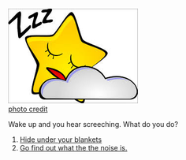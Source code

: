 ![](nap.png)  
[photo credit](https://www.google.com/)  

Wake up and you hear screeching. What do you do?  
1. [Hide under your blankets](../hide/hide.md)  
2. [Go find out what the the noise is.](../find-out/find-out.md)  



